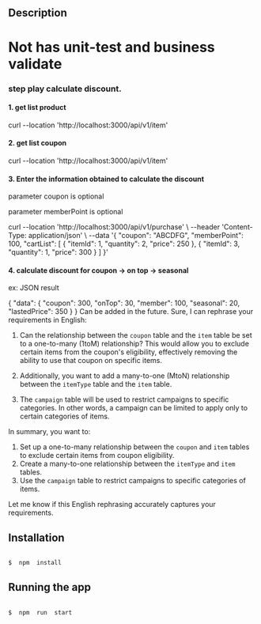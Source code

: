 
## Description

  

<h1>Not has unit-test and business validate</h1>
<h3>step play calculate discount.</h3>
<h4>1. get list product</h4>
curl --location 'http://localhost:3000/api/v1/item'
<h4>2. get list coupon</h4>
curl --location 'http://localhost:3000/api/v1/item'
<h4>3. Enter the information obtained to calculate the discount </h4>
<p>parameter coupon is optional</p>
<p>parameter memberPoint is optional</p>
curl --location 'http://localhost:3000/api/v1/purchase' \
--header 'Content-Type: application/json' \
--data '{
    "coupon": "ABCDFG",
    "memberPoint": 100,
    "cartList": [
        {
            "itemId": 1,
            "quantity": 2,
            "price": 250
        },
                {
            "itemId": 3,
            "quantity": 1,
            "price": 300
        }
    ]
}'
<h4>4. calculate discount for coupon -> on top -> seasonal</h4>
<p>ex: JSON result<p>
{
    "data": {
        "coupon": 300,
        "onTop": 30,
        "member": 100,
        "seasonal": 20,
        "lastedPrice": 350
    }
}
Can be added in the future.
Sure, I can rephrase your requirements in English:

1. Can the relationship between the `coupon` table and the `item` table be set to a one-to-many (1toM) relationship? This would allow you to exclude certain items from the coupon's eligibility, effectively removing the ability to use that coupon on specific items.

2. Additionally, you want to add a many-to-one (MtoN) relationship between the `itemType` table and the `item` table.

3. The `campaign` table will be used to restrict campaigns to specific categories. In other words, a campaign can be limited to apply only to certain categories of items.

In summary, you want to:

1. Set up a one-to-many relationship between the `coupon` and `item` tables to exclude certain items from coupon eligibility.
2. Create a many-to-one relationship between the `itemType` and `item` tables.
3. Use the `campaign` table to restrict campaigns to specific categories of items.

Let me know if this English rephrasing accurately captures your requirements. 

## Installation

  

```bash

$  npm  install

```

  

## Running the app

  

```bash

$  npm  run  start

```